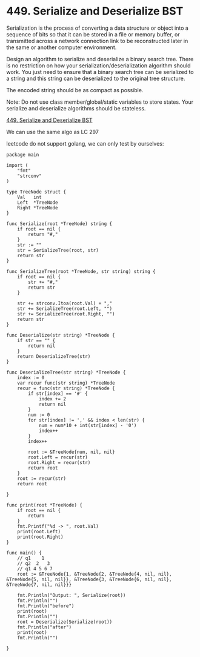 # 449. Serialize and Deserialize BST

Serialization is the process of converting a data structure or object into a sequence of bits so that it can be stored in a file or memory buffer, or transmitted across a network connection link to be reconstructed later in the same or another computer environment.

Design an algorithm to serialize and deserialize a binary search tree. There is no restriction on how your serialization/deserialization algorithm should work. You just need to ensure that a binary search tree can be serialized to a string and this string can be deserialized to the original tree structure.

The encoded string should be as compact as possible.

Note: Do not use class member/global/static variables to store states. Your serialize and deserialize algorithms should be stateless.

[449. Serialize and Deserialize BST](https://leetcode.com/problems/serialize-and-deserialize-bst/)

We can use the same algo as LC 297

leetcode do not support golang, we can only test by ourselves:

```golang
package main

import (
    "fmt"
    "strconv"
)

type TreeNode struct {
    Val   int
    Left  *TreeNode
    Right *TreeNode
}

func Serialize(root *TreeNode) string {
    if root == nil {
        return "#,"
    }
    str := ""
    str = SerializeTree(root, str)
    return str
}

func SerializeTree(root *TreeNode, str string) string {
    if root == nil {
        str += "#,"
        return str
    }

    str += strconv.Itoa(root.Val) + ","
    str += SerializeTree(root.Left, "")
    str += SerializeTree(root.Right, "")
    return str
}

func Deserialize(str string) *TreeNode {
    if str == "" {
        return nil
    }
    return DeserializeTree(str)
}

func DeserializeTree(str string) *TreeNode {
    index := 0
    var recur func(str string) *TreeNode
    recur = func(str string) *TreeNode {
        if str[index] == '#' {
            index += 2
            return nil
        }
        num := 0
        for str[index] != ',' && index < len(str) {
            num = num*10 + int(str[index] - '0')
            index++
        }
        index++

        root := &TreeNode{num, nil, nil}
        root.Left = recur(str)
        root.Right = recur(str)
        return root
    }
    root := recur(str)
    return root

}

func print(root *TreeNode) {
    if root == nil {
        return
    }
    fmt.Printf("%d -> ", root.Val)
    print(root.Left)
    print(root.Right)
}

func main() {
    // q1    1
    // q2  2   3
    // q1 4 5 6 7
    root := &TreeNode{1, &TreeNode{2, &TreeNode{4, nil, nil}, &TreeNode{5, nil, nil}}, &TreeNode{3, &TreeNode{6, nil, nil}, &TreeNode{7, nil, nil}}}

    fmt.Println("Output: ", Serialize(root))
    fmt.Println("")
    fmt.Println("before")
    print(root)
    fmt.Println("")
    root = Deserialize(Serialize(root))
    fmt.Println("after")
    print(root)
    fmt.Println("")

}
```
